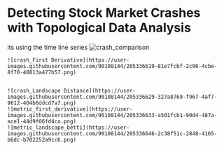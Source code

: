 # Detecting Stock Market Crashes with Topological Data Analysis
 its using the time line series
 ![crash_comparison](https://user-images.githubusercontent.com/90108144/205336601-807965fe-63f3-44ec-bfde-e0f89a4b4810.png)

```
![crash_First Derivative](https://user-images.githubusercontent.com/90108144/205336619-81e7fcbf-2c96-4cbe-8f70-40813a477b57.png)


![crash_Landscape Distance](https://user-images.githubusercontent.com/90108144/205336629-327a8769-f967-4af7-9612-404b6ddcd7a7.png)
![metric_first_derivative](https://user-images.githubusercontent.com/90108144/205336633-a501fcb1-90d4-487a-ace1-44d9f06fd4ca.png)
![metric_landscape_betti](https://user-images.githubusercontent.com/90108144/205336646-2c38f51c-2848-4165-b6dc-b702252a9cc6.png)
